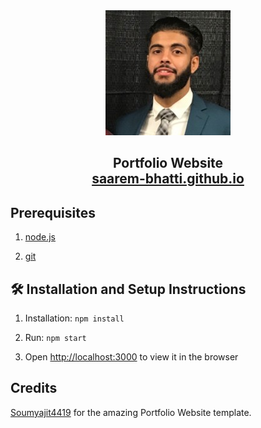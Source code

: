 <div align="center">
  <img alt="Profile" src="./Images/profile.JPG" />
</div>

<h2 align="center">
  Portfolio Website
  <br/>
  <a href="https://saarem-bhatti.github.io/" target="_blank">saarem-bhatti.github.io</a>
</h2>

## Prerequisites

1. [node.js](https://nodejs.org/en/)

2. [git](https://git-scm.com/)

## 🛠 Installation and Setup Instructions

1. Installation: `npm install`

2. Run: `npm start`

3. Open [http://localhost:3000](http://localhost:3000) to view it in the browser

## Credits

[Soumyajit4419](https://github.com/soumyajit4419/Portfolio) for the amazing Portfolio Website template.
